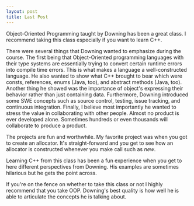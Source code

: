 ```yaml
---
layout: post
title: Last Post
---
```


Object-Oriented Programming taught by Downing has been a great class. I recommend taking this class especially if you want to learn C++.


There were several things that Downing wanted to emphasize during the course. The first being that Object-Oriented programming languages with their type systems are essentially trying to convert certain runtime errors into compile time errors. This is what makes a language a well-constructed language. He also wanted to show what C++ brought to bear which were consts, references, enums (Java, too), and abstract methods (Java, too). Another thing he showed was the importance of object's expressing their behavior rather than just containing data. Furthermore, Downing introduced some SWE concepts such as source control, testing, issue tracking, and continuous integration. Finally, I believe most importantly he wanted to stress the value in collaborating with other people. Almost no product is ever developed alone. Sometimes hundreds or even thousands will collaborate to produce a product.


The projects are fun and worthwhile. My favorite project was when you got to create an allocator. It's straight-forward and you get to see how an allocator is constructed whenever you make call such as _new_.

Learning C++ from this class has been a fun experience when you get to here different perspectives from Downing. His examples are sometimes hilarious but he gets the point across.


If you're on the fence on whether to take this class or not I highly recommend that you take OOP. Downing's best quality is how well he is able to articulate the concepts he is talking about.
